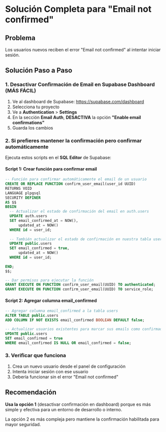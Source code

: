 # Solución Completa para "Email not confirmed"

## Problema
Los usuarios nuevos reciben el error "Email not confirmed" al intentar iniciar sesión.

## Solución Paso a Paso

### 1. Desactivar Confirmación de Email en Supabase Dashboard (MÁS FÁCIL)

1. Ve al dashboard de Supabase: https://supabase.com/dashboard
2. Selecciona tu proyecto
3. Ve a **Authentication** > **Settings**
4. En la sección **Email Auth**, **DESACTIVA** la opción **"Enable email confirmations"**
5. Guarda los cambios

### 2. Si prefieres mantener la confirmación pero confirmar automáticamente

Ejecuta estos scripts en el **SQL Editor** de Supabase:

#### Script 1: Crear función para confirmar email
```sql
-- Función para confirmar automáticamente el email de un usuario
CREATE OR REPLACE FUNCTION confirm_user_email(user_id UUID)
RETURNS VOID
LANGUAGE plpgsql
SECURITY DEFINER
AS $$
BEGIN
  -- Actualizar el estado de confirmación del email en auth.users
  UPDATE auth.users 
  SET email_confirmed_at = NOW(),
      updated_at = NOW()
  WHERE id = user_id;
  
  -- También actualizar el estado de confirmación en nuestra tabla users si existe
  UPDATE public.users 
  SET email_confirmed = true,
      updated_at = NOW()
  WHERE id = user_id;
  
END;
$$;

-- Dar permisos para ejecutar la función
GRANT EXECUTE ON FUNCTION confirm_user_email(UUID) TO authenticated;
GRANT EXECUTE ON FUNCTION confirm_user_email(UUID) TO service_role;
```

#### Script 2: Agregar columna email_confirmed
```sql
-- Agregar columna email_confirmed a la tabla users
ALTER TABLE public.users 
ADD COLUMN IF NOT EXISTS email_confirmed BOOLEAN DEFAULT false;

-- Actualizar usuarios existentes para marcar sus emails como confirmados
UPDATE public.users 
SET email_confirmed = true 
WHERE email_confirmed IS NULL OR email_confirmed = false;
```

### 3. Verificar que funciona

1. Crea un nuevo usuario desde el panel de configuración
2. Intenta iniciar sesión con ese usuario
3. Debería funcionar sin el error "Email not confirmed"

## Recomendación

**Usa la opción 1** (desactivar confirmación en dashboard) porque es más simple y efectiva para un entorno de desarrollo o interno.

La opción 2 es más compleja pero mantiene la confirmación habilitada para mayor seguridad.
